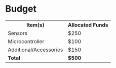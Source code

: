 # Budget

<table>
  <tr>
    <th>Item(s)</th>
    <th>Allocated Funds</th>
  </tr>
  <tr>
    <td>Sensors</td>
    <td>$250</td>
  </tr>
  <tr>
    <td>Microcontroller</td>
    <td>$100</td>
  </tr>
  <tr>
    <td>Additional/Accessories</td>
    <td>$150</td>
  </tr>
  <tr>
    <td><b>Total</b></td>
    <td><b>$500</b></td>
  </tr>
</table>
